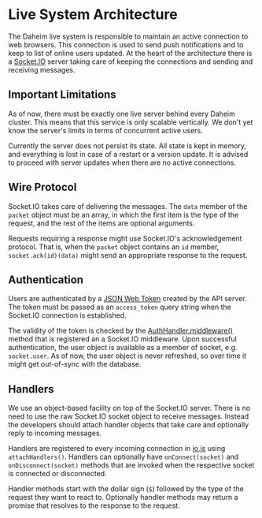 # Live System Architecture

The Daheim live system is responsible to maintain an active connection to web browsers. This connection is used to send push notifications and to keep to list of online users updated. At the heart of the architecture there is a [Socket.IO](http://socket.io/) server taking care of keeping the connections and sending and receiving messages.

## Important Limitations

As of now, there must be exactly one live server behind every Daheim cluster. This means that this service is only scalable vertically. We don't yet know the server's limits in terms of concurrent active users.

Currently the server does not persist its state. All state is kept in memory, and everything is lost in case of a restart or a version update. It is advised to proceed with server updates when there are no active connections.

## Wire Protocol

Socket.IO takes care of delivering the messages. The `data` member of the `packet` object must be an array, in which the first item is the type of the request, and the rest of the items are optional arguments.

Requests requiring a response might use Socket.IO's acknowledgement protocol. That is, when the `packet` object contains an `id` member, `socket.ack(id)(data)` might send an appropriate response to the request.

## Authentication

Users are authenticated by a [JSON Web Token](https://jwt.io/) created by the API server. The token must be passed as an `access_token` query string when the Socket.IO connection is established.

The validity of the token is checked by the [AuthHandler.middleware()](src/realtime/auth_handler.js) method that is registered an a Socket.IO middleware. Upon successful authentication, the user object is available as a member of socket, e.g. `socket.user`. As of now, the user object is never refreshed, so over time it might get out-of-sync with the database.

## Handlers

We use an object-based facility on top of the Socket.IO server. There is no need to use the raw Socket.IO socket object to receive messages. Instead the developers should attach handler objects that take care and optionally reply to incoming messages.

Handlers are registered to every incoming connection in [io.js](src/realtime/io.js) using `attachHandlers()`. Handlers can optionally have `onConnect(socket)` and `onDisconnect(socket)` methods that are invoked when the respective socket is connected or disconnected.

Handler methods start with the dollar sign (`$`) followed by the type of the request they want to react to. Optionally handler methods may return a promise that resolves to the response to the request.
